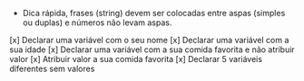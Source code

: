 - Dica rápida, frases (string) devem ser colocadas entre aspas (simples ou duplas) e números não levam aspas.

[x] Declarar uma variável com o seu nome
[x] Declarar uma variável com a sua idade
[x] Declarar uma variável com a sua comida favorita e não atribuir valor
[x] Atribuir valor a sua comida favorita
[x] Declarar 5 variáveis diferentes sem valores
